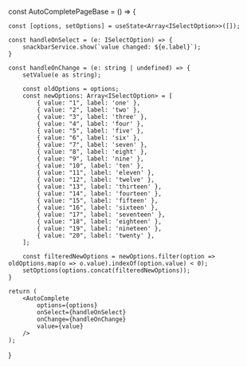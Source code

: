 const AutoCompletePageBase = () => {

	const [options, setOptions] = useState<Array<ISelectOption>>([]);

	const handleOnSelect = (e: ISelectOption) => {
		snackbarService.show(`value changed: ${e.label}`);
	}

	const handleOnChange = (e: string | undefined) => {
		setValue(e as string);

		const oldOptions = options;
		const newOptions: Array<ISelectOption> = [
			{ value: "1", label: 'one' },
			{ value: "2", label: 'two' },
			{ value: "3", label: 'three' },
			{ value: "4", label: 'four' },
			{ value: "5", label: 'five' },
			{ value: "6", label: 'six' },
			{ value: "7", label: 'seven' },
			{ value: "8", label: 'eight' },
			{ value: "9", label: 'nine' },
			{ value: "10", label: 'ten' },
			{ value: "11", label: 'eleven' },
			{ value: "12", label: 'twelve' },
			{ value: "13", label: 'thirteen' },
			{ value: "14", label: 'fourteen' },
			{ value: "15", label: 'fifteen' },
			{ value: "16", label: 'sixteen' },
			{ value: "17", label: 'seventeen' },
			{ value: "18", label: 'eighteen' },
			{ value: "19", label: 'nineteen' },
			{ value: "20", label: 'twenty' },
		];

		const filteredNewOptions = newOptions.filter(option => oldOptions.map(o => o.value).indexOf(option.value) < 0);
		setOptions(options.concat(filteredNewOptions));
	}

	return (
		<AutoComplete
			options={options}
			onSelect={handleOnSelect}
			onChange={handleOnChange}
			value={value}
		/>
	);

}

